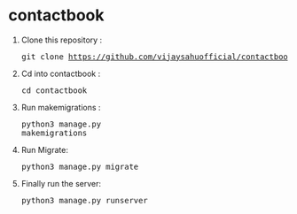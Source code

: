 # contactbook

1. Clone this repository : <pre>git clone https://github.com/vijaysahuofficial/contactbook.git</pre>
2. Cd into contactbook : <pre>cd contactbook</pre>
3. Run makemigrations : <pre>python3 manage.py makemigrations</pre>
4. Run Migrate:<pre>python3 manage.py migrate</pre>
5. Finally run the server: <pre>python3 manage.py runserver</pre>
  


